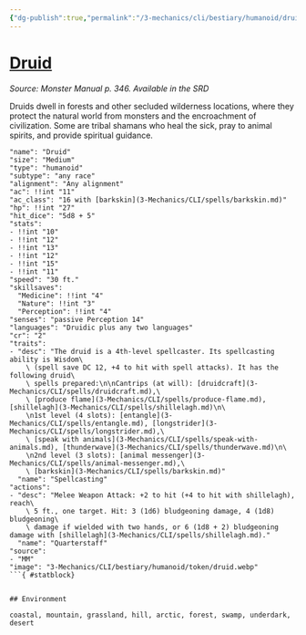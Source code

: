 ```yaml
---
{"dg-publish":true,"permalink":"/3-mechanics/cli/bestiary/humanoid/druid/","tags":["ttrpg-cli/compendium/src/5e/mm","ttrpg-cli/monster/cr/2","ttrpg-cli/monster/environment/arctic","ttrpg-cli/monster/environment/coastal","ttrpg-cli/monster/environment/desert","ttrpg-cli/monster/environment/forest","ttrpg-cli/monster/environment/grassland","ttrpg-cli/monster/environment/hill","ttrpg-cli/monster/environment/mountain","ttrpg-cli/monster/environment/swamp","ttrpg-cli/monster/environment/underdark","ttrpg-cli/monster/size/medium","ttrpg-cli/monster/type/humanoid/any-race"]}
---
```


# [Druid](3-Mechanics\CLI\bestiary\humanoid/druid.md)
*Source: Monster Manual p. 346. Available in the <span title='Systems Reference Document (5.1)'>SRD</span>*  

Druids dwell in forests and other secluded wilderness locations, where they protect the natural world from monsters and the encroachment of civilization. Some are tribal shamans who heal the sick, pray to animal spirits, and provide spiritual guidance.

```statblock
"name": "Druid"
"size": "Medium"
"type": "humanoid"
"subtype": "any race"
"alignment": "Any alignment"
"ac": !!int "11"
"ac_class": "16 with [barkskin](3-Mechanics/CLI/spells/barkskin.md)"
"hp": !!int "27"
"hit_dice": "5d8 + 5"
"stats":
- !!int "10"
- !!int "12"
- !!int "13"
- !!int "12"
- !!int "15"
- !!int "11"
"speed": "30 ft."
"skillsaves":
  "Medicine": !!int "4"
  "Nature": !!int "3"
  "Perception": !!int "4"
"senses": "passive Perception 14"
"languages": "Druidic plus any two languages"
"cr": "2"
"traits":
- "desc": "The druid is a 4th-level spellcaster. Its spellcasting ability is Wisdom\
    \ (spell save DC 12, +4 to hit with spell attacks). It has the following druid\
    \ spells prepared:\n\nCantrips (at will): [druidcraft](3-Mechanics/CLI/spells/druidcraft.md),\
    \ [produce flame](3-Mechanics/CLI/spells/produce-flame.md), [shillelagh](3-Mechanics/CLI/spells/shillelagh.md)\n\
    \n1st level (4 slots): [entangle](3-Mechanics/CLI/spells/entangle.md), [longstrider](3-Mechanics/CLI/spells/longstrider.md),\
    \ [speak with animals](3-Mechanics/CLI/spells/speak-with-animals.md), [thunderwave](3-Mechanics/CLI/spells/thunderwave.md)\n\
    \n2nd level (3 slots): [animal messenger](3-Mechanics/CLI/spells/animal-messenger.md),\
    \ [barkskin](3-Mechanics/CLI/spells/barkskin.md)"
  "name": "Spellcasting"
"actions":
- "desc": "Melee Weapon Attack: +2 to hit (+4 to hit with shillelagh), reach\
    \ 5 ft., one target. Hit: 3 (1d6) bludgeoning damage, 4 (1d8) bludgeoning\
    \ damage if wielded with two hands, or 6 (1d8 + 2) bludgeoning damage with [shillelagh](3-Mechanics/CLI/spells/shillelagh.md)."
  "name": "Quarterstaff"
"source":
- "MM"
"image": "3-Mechanics/CLI/bestiary/humanoid/token/druid.webp"
```{ #statblock}


## Environment

coastal, mountain, grassland, hill, arctic, forest, swamp, underdark, desert